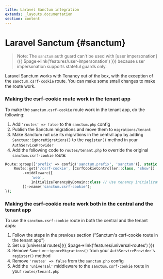 ```yaml
---
title: Laravel Sanctum integration
extends: _layouts.documentation
section: content
---
```


# Laravel Sanctum {#sanctum}

> Note: The `sanctum` auth guard can't be used with [user impersonation]({{ $page->link('features/user-impersonation') }}) because user impersonation supports stateful guards only.

Laravel Sanctum works with Tenancy out of the box, with the exception of the `sanctum.csrf-cookie` route. You can make some small changes to make the route work.

### Making the csrf-cookie route work in the tenant app

To make the `sanctum.csrf-cookie` route work in the tenant app, do the following:

1. Add `'routes' => false` to the `sanctum.php` config
2. Publish the Sanctum migrations and move them to `migrations/tenant`
3. Make Sanctum not use its migrations in the central app by adding `Sanctum::ignoreMigrations()` to the `register()` method in your `AuthServiceProvider`
4. Add the following code to `routes/tenant.php` to override the original `sanctum.csrf-cookie` route:

```php
Route::group(['prefix' => config('sanctum.prefix', 'sanctum')], static function () {
    Route::get('/csrf-cookie', [CsrfCookieController::class, 'show'])
        ->middleware([
            'web',
            InitializeTenancyByDomain::class // Use tenancy initialization middleware of your choice
        ])->name('sanctum.csrf-cookie');
});
```

### Making the csrf-cookie route work both in the central and the tenant app

To use the `sanctum.csrf-cookie` route in both the central and the tenant apps:

1. Follow the steps in the previous section ("Sanctum's csrf-cookie route in the tenant app")
2. Set up [universal routes]({{ $page->link('features/universal-routes') }})
3. Remove `Sanctum::ignoreMigrations()` from your `AuthServiceProvider`'s `register()` method
4. Remove `'routes' => false` from the `sanctum.php` config
5. Add the `'universal'` middleware to the `sanctum.csrf-cookie` route in your `routes/tenant.php`

